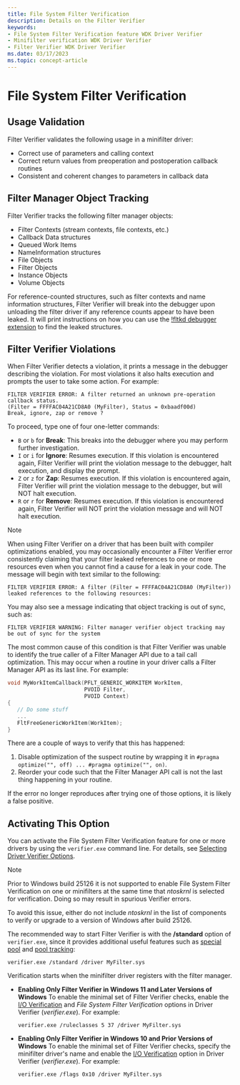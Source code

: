 ```yaml
---
title: File System Filter Verification
description: Details on the Filter Verifier
keywords:
- File System Filter Verification feature WDK Driver Verifier
- Minifilter verification WDK Driver Verifier
- Filter Verifier WDK Driver Verifier
ms.date: 03/17/2023
ms.topic: concept-article
---
```


# File System Filter Verification

## Usage Validation

Filter Verifier validates the following usage in a minifilter driver:

* Correct use of parameters and calling context
* Correct return values from preoperation and postoperation callback routines
* Consistent and coherent changes to parameters in callback data

## Filter Manager Object Tracking

Filter Verifier tracks the following filter manager objects:

* Filter Contexts (stream contexts, file contexts, etc.)
* Callback Data structures
* Queued Work Items
* NameInformation structures
* File Objects
* Filter Objects
* Instance Objects
* Volume Objects

For reference-counted structures, such as filter contexts and name information structures, Filter Verifier will break into the debugger upon unloading the filter driver if any reference counts appear to have been leaked. It will print instructions on how you can use the [!fltkd debugger extension](/windows-hardware/drivers/ifs/development-and-testing-tools#fltkd-debugger-extension) to find the leaked structures.

## Filter Verifier Violations

When Filter Verifier detects a violation, it prints a message in the debugger describing the violation. For most violations it also halts execution and prompts the user to take some action. For example:

```
FILTER VERIFIER ERROR: A filter returned an unknown pre-operation callback status.
(Filter = FFFFAC04A21CD8A0 (MyFilter), Status = 0xbaadf00d)
Break, ignore, zap or remove ?
```

To proceed, type one of four one-letter commands:
* `B` or `b` for **Break**: This breaks into the debugger where you may perform further investigation.
* `I` or `i` for **Ignore**: Resumes execution. If this violation is encountered again, Filter Verifier will print the violation message to the debugger, halt execution, and display the prompt.
* `Z` or `z` for **Zap**: Resumes execution. If this violation is encountered again, Filter Verifier will print the violation message to the debugger, but will NOT halt execution.
* `R` or `r` for **Remove**: Resumes execution. If this violation is encountered again, Filter Verifier will NOT print the violation message and will NOT halt execution.

> [!NOTE]
> When using Filter Verifier on a driver that has been built with compiler optimizations enabled, you may occasionally encounter a Filter Verifier error consistently claiming that your filter leaked references to one or more resources even when you cannot find a cause for a leak in your code. The message will begin with text similar to the following:
>
> ```
>FILTER VERIFIER ERROR: A filter (Filter = FFFFAC04A21CD8A0 (MyFilter)) leaked references to the following resources:
> ```
>
> You may also see a message indicating that object tracking is out of sync, such as:
>
> ```
> FILTER VERIFIER WARNING: Filter manager verifier object tracking may be out of sync for the system
> ```
>
> The most common cause of this condition is that Filter Verifier was unable to identify the true caller of a Filter Manager API due to a tail call optimization. This may occur when a routine in your driver calls a Filter Manager API as its last line. For example:
>
> ```c
> void MyWorkItemCallback(PFLT_GENERIC_WORKITEM WorkItem,
>                         PVOID Filter,
>                         PVOID Context)
>{
>    // Do some stuff
>    ...
>    FltFreeGenericWorkItem(WorkItem);
>}
> ```
>
> There are a couple of ways to verify that this has happened:
> 1. Disable optimization of the suspect routine by wrapping it in `#pragma optimize("", off) ... #pragma optimize("", on)`.
> 2. Reorder your code such that the Filter Manager API call is not the last thing happening in your routine.
>
> If the error no longer reproduces after trying one of those options, it is likely a false positive.

## Activating This Option

You can activate the File System Filter Verification feature for one or more drivers by using the `verifier.exe` command line. For details, see [Selecting Driver Verifier Options](selecting-driver-verifier-options.md).

> [!NOTE]
> Prior to Windows build 25126 it is not supported to enable File System Filter Verification on one or minifilters at the same time that *ntoskrnl* is selected for verification. Doing so may result in spurious Verifier errors.
>
> To avoid this issue, either do not include *ntoskrnl* in the list of components to verify or upgrade to a version of Windows after build 25126.

The recommended way to start Filter Verifier is with the **/standard** option of `verifier.exe`, since it provides additional useful features such as [special pool](special-pool.md) and [pool tracking](pool-tracking.md):

```
verifier.exe /standard /driver MyFilter.sys
```

Verification starts when the minifilter driver registers with the filter manager.

- **Enabling Only Filter Verifier in Windows 11 and Later Versions of Windows**
    To enable the minimal set of Filter Verifier checks, enable the [I/O Verification](i-o-verification.md) and *File System Filter Verification* options in Driver Verifier (*verifier.exe*). For example:

    ```
    verifier.exe /ruleclasses 5 37 /driver MyFilter.sys
    ```

- **Enabling Only Filter Verifier in Windows 10 and Prior Versions of Windows**
    To enable the minimal set of Filter Verifier checks, specify the minifilter driver's name and enable the [I/O Verification](i-o-verification.md) option in Driver Verifier (*verifier.exe*). For example:

    ```
    verifier.exe /flags 0x10 /driver MyFilter.sys
    ```
